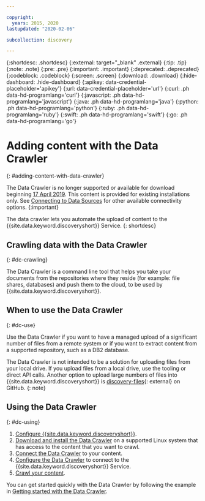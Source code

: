 ```yaml
---

copyright:
  years: 2015, 2020
lastupdated: "2020-02-06"

subcollection: discovery

---
```


{:shortdesc: .shortdesc}
{:external: target="_blank" .external}
{:tip: .tip}
{:note: .note}
{:pre: .pre}
{:important: .important}
{:deprecated: .deprecated}
{:codeblock: .codeblock}
{:screen: .screen}
{:download: .download}
{:hide-dashboard: .hide-dashboard}
{:apikey: data-credential-placeholder='apikey'} 
{:url: data-credential-placeholder='url'}
{:curl: .ph data-hd-programlang='curl'}
{:javascript: .ph data-hd-programlang='javascript'}
{:java: .ph data-hd-programlang='java'}
{:python: .ph data-hd-programlang='python'}
{:ruby: .ph data-hd-programlang='ruby'}
{:swift: .ph data-hd-programlang='swift'}
{:go: .ph data-hd-programlang='go'}

# Adding content with the Data Crawler
{: #adding-content-with-data-crawler}

The Data Crawler is no longer supported or available for download beginning [17 April 2019](/docs/discovery?topic=discovery-release-notes#17apr19). This content is provided for existing installations only. See [Connecting to Data Sources](/docs/discovery?topic=discovery-sources) for other available connectivity options.
{:important}

The data crawler lets you automate the upload of content to the {{site.data.keyword.discoveryshort}} Service.
{: shortdesc}

## Crawling data with the Data Crawler
{: #dc-crawling}

The Data Crawler is a command line tool that helps you take your documents from the repositories where they reside (for example: file shares, databases) and push them to the cloud, to be used by {{site.data.keyword.discoveryshort}}.

## When to use the Data Crawler
{: #dc-use}

Use the Data Crawler if you want to have a managed upload of a significant number of files from a remote system or if you want to extract content from a supported repository, such as a DB2 database.

The Data Crawler is not intended to be a solution for uploading files from your local drive. If you upload files from a local drive, use the tooling or direct API calls. Another option to upload large numbers of files into {{site.data.keyword.discoveryshort}} is [discovery-files](https://github.com/IBM/discovery-files){: external} on GitHub.
{: note}

## Using the Data Crawler
{: #dc-using}

1. [Configure {{site.data.keyword.discoveryshort}}](/docs/discovery?topic=discovery-configservice).
1. [Download and install the Data Crawler](/docs/discovery?topic=discovery-downloading-and-installing-the-data-crawler) on a supported Linux system that has access to the content that you want to crawl.
1. [Connect the Data Crawler](/docs/discovery?topic=discovery-configuring-connector-and-seed-options) to your content.
1. [Configure the Data Crawler](/docs/discovery?topic=discovery-configuring-the-data-crawler) to connect to the {{site.data.keyword.discoveryshort}} Service.
1. [Crawl your content](/docs/discovery?topic=discovery-crawling-your-data-repository).

You can get started quickly with the Data Crawler by following the example in [Getting started with the Data Crawler](/docs/discovery?topic=discovery-getting-started-with-the-data-crawler).
